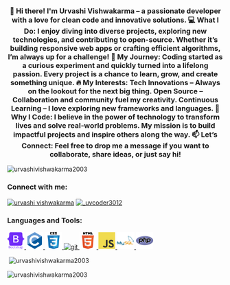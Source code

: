 <h3 align="center">👋 Hi there! I'm Urvashi Vishwakarma – a passionate developer with a love for clean code and innovative solutions. 💻 What I Do: I enjoy diving into diverse projects, exploring new technologies, and contributing to open-source. Whether it’s building responsive web apps or crafting efficient algorithms, I’m always up for a challenge! 🚀 My Journey: Coding started as a curious experiment and quickly turned into a lifelong passion. Every project is a chance to learn, grow, and create something unique. 🔥 My Interests: Tech Innovations – Always on the lookout for the next big thing. Open Source – Collaboration and community fuel my creativity. Continuous Learning – I love exploring new frameworks and languages. 🎯 Why I Code: I believe in the power of technology to transform lives and solve real-world problems. My mission is to build impactful projects and inspire others along the way. 📫 Let’s Connect: Feel free to drop me a message if you want to collaborate, share ideas, or just say hi!</h3>

<p align="left"> <img src="https://komarev.com/ghpvc/?username=urvashivishwakarma2003&label=Profile%20views&color=0e75b6&style=flat" alt="urvashivishwakarma2003" /> </p>

<h3 align="left">Connect with me:</h3>
<p align="left">
<a href="https://linkedin.com/in/urvashi vishwakarma" target="blank"><img align="center" src="https://raw.githubusercontent.com/rahuldkjain/github-profile-readme-generator/master/src/images/icons/Social/linked-in-alt.svg" alt="urvashi vishwakarma" height="30" width="40" /></a>
<a href="https://instagram.com/_uvcoder3012" target="blank"><img align="center" src="https://raw.githubusercontent.com/rahuldkjain/github-profile-readme-generator/master/src/images/icons/Social/instagram.svg" alt="_uvcoder3012" height="30" width="40" /></a>
</p>

<h3 align="left">Languages and Tools:</h3>
<p align="left"> <a href="https://getbootstrap.com" target="_blank" rel="noreferrer"> <img src="https://raw.githubusercontent.com/devicons/devicon/master/icons/bootstrap/bootstrap-plain-wordmark.svg" alt="bootstrap" width="40" height="40"/> </a> <a href="https://www.cprogramming.com/" target="_blank" rel="noreferrer"> <img src="https://raw.githubusercontent.com/devicons/devicon/master/icons/c/c-original.svg" alt="c" width="40" height="40"/> </a> <a href="https://www.w3schools.com/css/" target="_blank" rel="noreferrer"> <img src="https://raw.githubusercontent.com/devicons/devicon/master/icons/css3/css3-original-wordmark.svg" alt="css3" width="40" height="40"/> </a> <a href="https://git-scm.com/" target="_blank" rel="noreferrer"> <img src="https://www.vectorlogo.zone/logos/git-scm/git-scm-icon.svg" alt="git" width="40" height="40"/> </a> <a href="https://www.w3.org/html/" target="_blank" rel="noreferrer"> <img src="https://raw.githubusercontent.com/devicons/devicon/master/icons/html5/html5-original-wordmark.svg" alt="html5" width="40" height="40"/> </a> <a href="https://developer.mozilla.org/en-US/docs/Web/JavaScript" target="_blank" rel="noreferrer"> <img src="https://raw.githubusercontent.com/devicons/devicon/master/icons/javascript/javascript-original.svg" alt="javascript" width="40" height="40"/> </a> <a href="https://www.mysql.com/" target="_blank" rel="noreferrer"> <img src="https://raw.githubusercontent.com/devicons/devicon/master/icons/mysql/mysql-original-wordmark.svg" alt="mysql" width="40" height="40"/> </a> <a href="https://www.php.net" target="_blank" rel="noreferrer"> <img src="https://raw.githubusercontent.com/devicons/devicon/master/icons/php/php-original.svg" alt="php" width="40" height="40"/> </a> </p>

<p>&nbsp;<img align="center" src="https://github-readme-stats.vercel.app/api?username=urvashivishwakarma2003&show_icons=true&locale=en" alt="urvashivishwakarma2003" /></p>

<p><img align="center" src="https://github-readme-streak-stats.herokuapp.com/?user=urvashivishwakarma2003&" alt="urvashivishwakarma2003" /></p>
